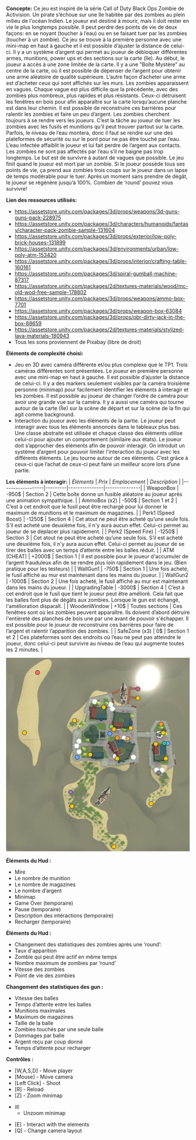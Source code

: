 **Concepte:**
Ce jeu est inspiré de la série Call of Duty Black Ops Zombie de Activision. Un pirate s’échoue sur une île habitée par des zombies au plein milieu de l'océan Indien. Le joueur est destiné à mourir, mais il doit rester en vie le plus longtemps possible. Il peut perdre des points de vie de deux façons: en se noyant (toucher à l’eau) ou en se faisant tuer par les zombies (toucher à un zombie). Ce jeu se trouve à la première personne avec une mini-map en haut à gauche et il est possible d’ajuster la distance de celui-ci. Il y a un système d’argent qui permet au joueur de débloquer différentes armes, munitions, power ups et des sections sur la carte (île). Au début, le joueur a accès à une zone limitée de la carte. Il y a une "Boîte Mystère" au centre de la carte, où il est possible de dépenser de l’argent pour obtenir une arme aléatoire de qualité supérieure. L’autre façon d’acheter une arme est d’acheter ceux qui sont affichés sur les murs. Les zombies apparaissent en vagues. Chaque vague est plus difficile que la précédente, avec des zombies plus nombreux, plus rapides et plus résistants. Ceux-ci détruisent les fenêtres en bois pour afin apparaître sur la carte lorsqu’aucune planche est dans leur chemin. Il est possible de reconstruire ces barrières pour ralentir les zombies et faire un peu d’argent. Les zombies cherchent toujours à se rendre vers les joueurs. C’est la tâche au joueur de tuer les zombies avec les fusils et munitions qu’il peut trouver partout sur la carte. Parfois, le niveau de l’eau montera, donc il faut se rendre sur une des plateformes de sécurité ou sur le pont pour ne pas être touché par l’eau. L’eau infectée affaiblit le joueur et lui fait perdre de l’argent aux contacts. Les zombies ne sont pas affectés par l’eau s’il ne baigne pas trop longtemps. Le but est de survivre à autant de vagues que possible. Le jeu finit quand le joueur est mort par un zombie. Si le joueur possède tous ses points de vie, ça prend aux zombies trois coups sur le joueur dans un lapse de temps modérable pour le tuer. Après un moment sans prendre de dégât, le joueur se régénère jusqu’à 100%. Combien de ‘round’ pouvez vous survivre!

**Lien des ressources utilisés:**
- https://assetstore.unity.com/packages/3d/props/weapons/3d-guns-guns-pack-228975 
- https://assetstore.unity.com/packages/3d/characters/humanoids/fantasy/character-pack-zombie-sample-131604 
- https://assetstore.unity.com/packages/3d/props/exterior/low-poly-brick-houses-131899 
- https://assetstore.unity.com/packages/3d/environments/urban/low-poly-atm-153420 
- https://assetstore.unity.com/packages/3d/props/interior/crafting-table-160161 
- https://assetstore.unity.com/packages/3d/spiral-gumball-machine-87317 
- https://assetstore.unity.com/packages/2d/textures-materials/wood/mc-old-wod-free-sample-178802 
- https://assetstore.unity.com/packages/3d/props/weapons/ammo-box-7701 
- https://assetstore.unity.com/packages/3d/props/weapon-box-63084 
- https://assetstore.unity.com/packages/3d/props/pbr-dirty-jack-in-the-box-88659 
- https://assetstore.unity.com/packages/2d/textures-materials/stylized-lava-materials-180943 
- Tous les sons proviennent de Pixabay (libre de droit)

**Éléments de complexité choisi:**
- Jeu en 3D avec caméra différente et/ou plus complexe que le TP1.
Trois caméras différentes sont présentées. Le joueur en première personne avec une mini-map en haut à gauche. Il est possible d’ajuster la distance de celui-ci. Il y a des markers seulement visibles par la caméra troisième personne (minimap) pour facilement identifier les éléments à interagir et les zombies. Il est possible au joueur de changer l’ordre de caméra pour avoir une grande vue sur la caméra.  Il y a aussi une caméra qui tourne autour de la carte (Île) sur la scène de départ et sur la scène de la fin qui agit comme background.
- Interaction du joueur avec les éléments de la partie.
Le joueur peut interagir avec tous les éléments annoncés dans le tableaux plus bas. Une classe abstraite est utilisée et chaque classe des éléments utilise celui-ci pour ajouter un comportement (similaire aux états). Le joueur doit s’approcher des éléments afin de pouvoir interagir. On introduit un système d’argent pour pouvoir limiter l'interaction du joueur avec les différents éléments. Le jeu tourne autour de ces éléments. C’est grâce à ceux-ci que l’achat de ceux-ci peut faire un meilleur score lors d’une partie.

**Les éléments à interagir:**
| *Éléments*         | *Prix*    | *Emplacement*   | *Description*   |
|------------------|---------|---------------|---------------|
| WeaponBox        | -950$   | Section 2      | Cette boîte donne un fusible aléatoire au joueur après une animation sympathique.   |
| AmmoBox (x2)     | -500$   | Section 1 et 2 | C’est à cet endroit que le fusil peut être rechargé pour lui donner le maximum de munitions et le maximum de magazines.   |
| Perk1 (Speed Boost) | -1250$ | Section 4    | Cet atout ne peut être acheté qu’une seule fois. S’il est acheté une deuxième fois, il n'y aura aucun effet. Celui-ci permet au joueur de se déplacer plus rapidement.   |
| Perk2 (Speed Fire)  | -1250$ | Section 3  | Cet atout ne peut être acheté qu’une seule fois. S’il est acheté une deuxième fois, il n'y aura aucun effet. Celui-ci permet au joueur de se tirer des balles avec un temps d’attente entre les balles réduit.   |
| ATM (CHEAT)      | +2000$  | Section 1      | Il est possible pour le joueur d'accumuler de l’argent frauduleux afin de se rendre plus loin rapidement dans le jeu. (Bien pratique pour les testeurs)   |
| WallGun1         | -750$   | Section 1      | Une fois acheté, le fusil affiché au mur est maintenant dans les mains du joueur.   |
| WallGun2         | -1000$  | Section 2      | Une fois acheté, le fusil affiché au mur est maintenant dans les mains du joueur.   |
| UpgradingTable   | -3000$  | Section 4      | C’est à cet endroit que le fusil que tient le joueur peut être amélioré. Cela fait que les balles font plus de dégâts aux zombies. Lorsque le gun est échangé, l'amélioration disparaît.   |
| WoodenWindow     | +10$    | Toutes sections | Ces fenêtres sont où les zombies peuvent apparaître. Ils doivent d’abord détruire l'entièreté des planches de bois une par une avant de pouvoir s'échapper. Il est possible pour le joueur de reconstruire ces barrières pour faire de l’argent et ralentir l’apparition des zombies.   |
| SafeZone (x3)    | 0$      | Section 1 et 2 | Ces plateformes sont des endroits où l’eau ne peut pas atteindre le joueur, donc celui-ci peut survivre au niveau de l’eau qui augmente toutes les 2 minutes.   |

![Local Image](./map.JPG)

**Éléments du Hud :**
- Mire
- Le nombre de munition
- Le nombre de magazines
- Le nombre d’argent
- Minimap
- Game Over (temporaire)
- Pause (temporaire)
- Description des intéractions (temporaire)
- Recharger (temporaire)

**Éléments du Hud :**
- Changement des statistiques des zombies après une ‘round’:
- Taux d'apparition
- Zombie qui peut être actif en même temps
- Nombre maximum de zombies par ‘round’
- Vitesse des zombies
- Point de vie des zombies

**Changement des statistiques des gun :**
- Vitesse des balles
- Temps d’attente entre les balles
- Munitions maximales
- Maximum de magazines
- Taille de la balle
- Zombies touchés par une seule balle
- Dommages par balle
- Argent reçu par coup donné
- Temps d’attente pour recharger

**Contrôles :**
- [W,A,S,D] - Move player
- [Mouse] - Move camera 
- [Left Click] - Shoot
- [R] - Reload
- [Z] - Zoom minimap
- [X] - Unzoom minimap
- [E] - Interact with the elements
- [Q] - Change camera layout
